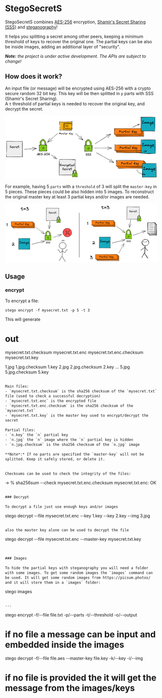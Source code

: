 
# StegoSecretS

StegoSecretS combines [AES-256](https://en.wikipedia.org/wiki/Advanced_Encryption_Standard) encryption, [Shamir's Secret Sharing (SSS)](https://en.wikipedia.org/wiki/Shamir%27s_Secret_Sharing) and [steganography](https://en.wikipedia.org/wiki/Steganography)!

It helps you splitting a secret among other peers, keeping a minimum threshold of keys to recover the original one.
The partial keys can be also be inside images, adding an additional layer of "security".

***Note:** the project is under active development. The APIs are subject to change!*

## How does it work?

An input file (or message) will be encrypted using AES-256 with a crypto secure random 32 bit key. This key will be then splitted in `p` parts with SSS (Shamir's Secret Sharing).  
A `t` threshold of partial keys is needed to recover the original key, and decrypt the secret.

![IMG](doc/assets/stego1.png)

For example, having 5 `parts` with a `threshold` of 3 will split the `master-key` in 5 pieces. These pieces could be also hidden into 5 images. To reconstruct the original master key at least 3 partial keys and/or images are needed.

![IMG](doc/assets/stego4.png)



## Usage

### encrypt

To encrypt a file:

```
stego encrypt -f mysecret.txt -p 5 -t 3
```

This will generate 
# out
mysecret.txt.checksum
mysecret.txt.enc
mysecret.txt.enc.checksum
mysecret.txt.key

1.jpg
1.jpg.checksum
1.key
2.jpg
2.jpg.checksum
2.key
...
5.jpg
5.jpg.checksum
5.key
```

Main files:
- `mysecret.txt.checksum` is the sha256 checksum of the `mysecret.txt` file (used to check a successful decryption)
- `mysecret.txt.enc` is the encrypted file
- `mysecret.txt.enc.checksum` is the sha256 checksum of the `mysecret.txt`
- `mysecret.txt.key` is the master key used to encrypt/decrypt the secret

Partial files:
- `n.key` the `n` partial key
- `n.jpg` the `n` image where the `n` partial key is hidden
- `n.jpg.checksum` is the sha256 checksum of the `n.jpg` image

**Note*:* If no parts are specified the `master-key` will not be splitted. Keep it safely stored, or delete it.  


Checksums can be used to check the integrity of the files:

```
-> % sha256sum --check mysecret.txt.enc.checksum
mysecret.txt.enc: OK
```

### Decrypt

To decrypt a file just use enough keys and/or images

```
stego decrypt --file mysecret.txt.enc --key 1.key --key 2.key --img 3.jpg
```

also the master key alone can be used to decrypt the file
```
stego decrypt --file mysecret.txt.enc --master-key mysecret.txt.key
```


### Images

To hide the partial keys with steganography you will need a folder with some images. To get some random images the `images` command can be used. It will get some random images from https://picsum.photos/ and it will store them in a `images` folder:

```
stego images
```

---

```
stego encrypt -f/--file file.txt -p/--parts -t/--threshold -o/--output
# if no file a message can be input and embedded inside the images

stego decrypt -f/--file file.aes --master-key file.key -k/--key -i/--img
# if no file is provided the it will get the message from the images/keys
```
